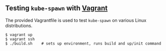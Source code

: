 ## Testing `kube-spawn` with [Vagrant](https://www.vagrantup.com/)

The provided Vagrantfile is used to test `kube-spawn` on various Linux distributions.

```
$ vagrant up
$ vagrant ssh
$ ./build.sh    # sets up environment, runs build and up/init command
```
